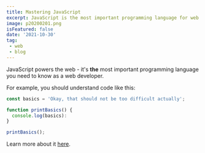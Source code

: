 ```yaml
---
title: Mastering JavaScript
excerpt: JavaScript is the most important programming language for web development. You probably don't know it well enough!
image: p20200201.png
isFeatured: false
date: '2021-10-30'
tag:
 - web
 - blog
---
```


JavaScript powers the web - it's **the** most important programming language you need to know as a web developer.

For example, you should understand code like this:

```js
const basics = 'Okay, that should not be too difficult actually';

function printBasics() {
  console.log(basics):
}

printBasics();
```

Learn more about it [here](https://academind.com).
